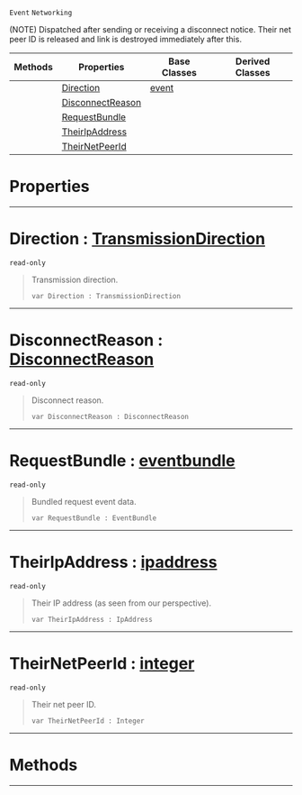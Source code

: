  `Event` `Networking`



(NOTE) Dispatched after sending or receiving a disconnect notice. Their net peer ID is released and link is destroyed immediately after this.

|Methods|Properties|Base Classes|Derived Classes|
|---|---|---|---|
| |[ Direction](netlinkdisconnected.md#direction-zilch-engine-do)|[event](event.md)| |
| |[ DisconnectReason](netlinkdisconnected.md#disconnectreason-zilch-en)| | |
| |[ RequestBundle](netlinkdisconnected.md#requestbundle-zilch-engin)| | |
| |[ TheirIpAddress](netlinkdisconnected.md#theiripaddress-zilch-engi)| | |
| |[ TheirNetPeerId](netlinkdisconnected.md#theirnetpeerid-zilch-engi)| | |


 #  Properties


---  
 #  Direction : [TransmissionDirection](../enum_reference.md#transmissiondirection)

 `read-only`

> Transmission direction.
> ```TS:Nada
> var Direction : TransmissionDirection


---  
 #  DisconnectReason : [DisconnectReason](../enum_reference.md#disconnectreason)

 `read-only`

> Disconnect reason.
> ```TS:Nada
> var DisconnectReason : DisconnectReason


---  
 #  RequestBundle : [eventbundle](eventbundle.md)

 `read-only`

> Bundled request event data.
> ```TS:Nada
> var RequestBundle : EventBundle


---  
 #  TheirIpAddress : [ipaddress](ipaddress.md)

 `read-only`

> Their IP address (as seen from our perspective).
> ```TS:Nada
> var TheirIpAddress : IpAddress


---  
 #  TheirNetPeerId : [integer](../nada_base_types/integer.md)

 `read-only`

> Their net peer ID.
> ```TS:Nada
> var TheirNetPeerId : Integer


---  
 #  Methods


---  
 

 